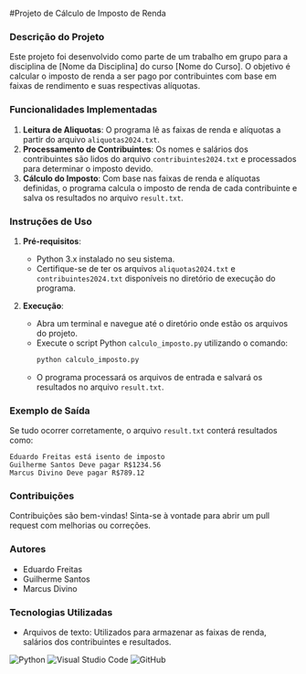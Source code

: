 #Projeto de Cálculo de Imposto de Renda


### Descrição do Projeto

Este projeto foi desenvolvido como parte de um trabalho em grupo para a disciplina de [Nome da Disciplina] do curso [Nome do Curso]. O objetivo é calcular o imposto de renda a ser pago por contribuintes com base em faixas de rendimento e suas respectivas alíquotas.

### Funcionalidades Implementadas

1. **Leitura de Aliquotas**: O programa lê as faixas de renda e alíquotas a partir do arquivo `aliquotas2024.txt`.
2. **Processamento de Contribuintes**: Os nomes e salários dos contribuintes são lidos do arquivo `contribuintes2024.txt` e processados para determinar o imposto devido.
3. **Cálculo do Imposto**: Com base nas faixas de renda e alíquotas definidas, o programa calcula o imposto de renda de cada contribuinte e salva os resultados no arquivo `result.txt`.

### Instruções de Uso

1. **Pré-requisitos**:
   - Python 3.x instalado no seu sistema.
   - Certifique-se de ter os arquivos `aliquotas2024.txt` e `contribuintes2024.txt` disponíveis no diretório de execução do programa.

2. **Execução**:
   - Abra um terminal e navegue até o diretório onde estão os arquivos do projeto.
   - Execute o script Python `calculo_imposto.py` utilizando o comando:
     ```bash
     python calculo_imposto.py
     ```
   - O programa processará os arquivos de entrada e salvará os resultados no arquivo `result.txt`.

### Exemplo de Saída

Se tudo ocorrer corretamente, o arquivo `result.txt` conterá resultados como:

```
Eduardo Freitas está isento de imposto
Guilherme Santos Deve pagar R$1234.56
Marcus Divino Deve pagar R$789.12
```

### Contribuições

Contribuições são bem-vindas! Sinta-se à vontade para abrir um pull request com melhorias ou correções.

### Autores

- Eduardo Freitas
- Guilherme Santos
- Marcus Divino

### Tecnologias Utilizadas

- Arquivos de texto: Utilizados para armazenar as faixas de renda, salários dos contribuintes e resultados.
  
![Python](https://img.shields.io/badge/Python-14354C?style=for-the-badge&logo=python&logoColor=white)
![Visual Studio Code](https://img.shields.io/badge/Visual_Studio_Code-0078D4?style=for-the-badge&logo=visual%20studio%20code&logoColor=white)
![GitHub](https://img.shields.io/badge/GitHub-100000?style=for-the-badge&logo=github&logoColor=white)
